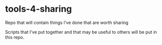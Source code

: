 # tools-4-sharing
Repo that will contain things I've done that are worth sharing

Scripts that I've put together and that may be useful to others will be put in this repo. 
